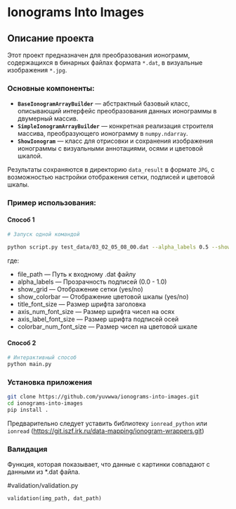 # Ionograms Into Images

## Описание проекта

Этот проект предназначен для преобразования ионограмм, содержащихся в бинарных файлах формата `*.dat`, в визуальные изображения `*.jpg`.

### Основные компоненты:

- **`BaseIonogramArrayBuilder`** — абстрактный базовый класс, описывающий интерфейс преобразования данных ионограммы в двумерный массив.
- **`SimpleIonogramArrayBuilder`** — конкретная реализация строителя массива, преобразующего ионограмму в `numpy.ndarray`.
- **`ShowIonogram`** — класс для отрисовки и сохранения изображения ионограммы с визуальными аннотациями, осями и цветовой шкалой.

Результаты сохраняются в директорию `data_result` в формате `JPG`, с возможностью настройки отображения сетки, подписей и цветовой шкалы.

### Пример использования:

#### Способ 1

```bash
# Запуск одной командой

python script.py test_data/03_02_05_08_00.dat --alpha_labels 0.5 --show_grid yes --show_colorbar yes --title_font_size 20 --axis_num_font_size 12 --axis_label_font_size 15 --colorbar_num_font_size 12
```

где:
- file_path — Путь к входному .dat файлу
- alpha_labels — Прозрачность подписей (0.0 - 1.0)
- show_grid — Отображение сетки (yes/no)
- show_colorbar — Отображение цветовой шкалы (yes/no)
- title_font_size — Размер шрифта заголовка
- axis_num_font_size — Размер шрифта чисел на осях
- axis_label_font_size — Размер шрифта подписей осей
- colorbar_num_font_size — Размер чисел на цветовой шкале

#### Способ 2

```bash 
# Интерактивный способ
python main.py
```

### Установка приложения

```bash
git clone https://github.com/yuvwwa/ionograms-into-images.git
cd ionograms-into-images
pip install .
```

Предварительно следует уставить библиотеку `ionread_python` или `ionread` (https://git.iszf.irk.ru/data-mapping/ionogram-wrappers.git)

### Валидация

Функция, которая показывает, что данные с картинки совпадают с данными из *.dat файла.

#validation/validation.py

`validation(img_path, dat_path)`
